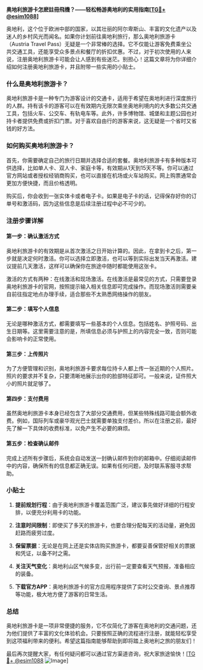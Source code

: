 **奥地利旅游卡怎麽註冊飛機？——轻松畅游奥地利的实用指南[[TG💪+ @esim1088](https://t.me/s/esim1088)]**

奥地利，这个位于欧洲中部的国家，以其壮丽的阿尔卑斯山、丰富的文化遗产以及迷人的乡村风光而闻名。如果你计划前往奥地利旅行，那么奥地利旅游卡（Austria Travel Pass）无疑是一个非常棒的选择。它不仅能让游客免费乘坐公共交通工具，还能享受众多景点和餐厅的折扣优惠。不过，对于初次使用的人来说，注册奥地利旅游卡可能会让人感到有些迷茫。别担心！这篇文章将为你详细介绍如何注册奥地利旅游卡，并且附带一些实用的小贴士。

### 什么是奥地利旅游卡？

奥地利旅游卡是一种专门为游客设计的交通卡，适用于希望在奥地利进行深度旅行的人群。持有该卡的游客可以在有效期内无限次乘坐奥地利境内的大多数公共交通工具，包括火车、公交车、有轨电车等。此外，许多博物馆、城堡和主题公园也对持卡者提供免费或折扣门票。对于喜欢自由行的游客来说，这无疑是一个省时又省钱的好方法。

### 如何购买奥地利旅游卡？

首先，你需要确定自己的旅行日期并选择合适的套餐。奥地利旅游卡有多种版本可供选择，比如单人卡、双人卡、家庭卡等，有效期从1天到15天不等。你可以通过官方网站或者授权经销商购买，也可以直接在机场或火车站购买。网上购票通常会更加方便快捷，而且价格透明。

购买后，你会收到一张实体卡或者电子卡。如果是电子卡的话，记得保存好你的订单号和激活码，因为这些信息是后续注册过程中必不可少的。

### 注册步骤详解

#### 第一步：确认激活方式

奥地利旅游卡的有效期是从首次激活之日开始计算的。因此，在拿到卡之后，第一步就是决定何时激活。你可以选择立即激活，也可以等到实际出发当天再激活。建议提前几天激活，这样可以确保你在旅途中随时都能使用这张卡。

激活的方式有两种：在线激活和现场激活。在线激活是最常见的方式，只需要登录奥地利旅游卡的官网，按照提示输入相关信息即可完成操作。而现场激活则需要亲自前往指定地点办理手续，适合那些不太熟悉网络操作的朋友。

#### 第二步：填写个人信息

无论是哪种激活方式，都需要填写一些基本的个人信息。包括姓名、护照号码、出生日期等。这里需要注意的是，所填信息必须与护照上的内容完全一致，否则可能会影响卡的正常使用。

#### 第三步：上传照片

为了方便管理和识别，奥地利旅游卡要求每位持卡人都上传一张近期的个人照片。照片的要求并不复杂，只要清晰地展示出你的脸部特征即可。一般来说，证件照大小的照片就足够了。

#### 第四步：支付费用

虽然奥地利旅游卡本身已经包含了大部分交通费用，但某些特殊线路可能会额外收费。例如，国际列车或豪华观光巴士就需要单独支付差价。所以在注册之前，最好先了解一下具体的收费标准，以免产生不必要的麻烦。

#### 第五步：检查确认邮件

完成上述所有步骤后，系统会自动发送一封确认邮件到你的邮箱中。仔细阅读邮件中的内容，确保所有的信息都正确无误。如果有任何问题，及时联系客服寻求帮助。

### 小贴士

1. **提前规划行程**：由于奥地利旅游卡覆盖范围广泛，建议事先做好详细的行程安排，以便充分利用卡的功能。
   
2. **注意时间限制**：即使买了多天的旅游卡，也要合理分配每天的活动量，避免因赶路而疲劳过度。

3. **保留票据**：无论是在网上还是实体店购买旅游卡，都要妥善保管好相关的票据和凭证，以备不时之需。

4. **关注天气变化**：奥地利山区气候多变，出行前一定要查看天气预报，准备相应的装备。

5. **下载官方APP**：奥地利旅游卡的官方应用程序提供了实时公交查询、景点推荐等功能，极大地方便了游客的日常生活。

### 总结

奥地利旅游卡是一项非常便捷的服务，它不仅简化了游客在奥地利的交通问题，还为他们提供了丰富的文化体验机会。只要按照正确的流程进行注册，就能轻松享受到这项福利带来的便利。希望这篇指南能够帮助到即将踏上奥地利之旅的朋友们！

最后再次提醒大家，有任何疑问都可以通过官方渠道咨询，祝大家旅途愉快！[[TG💪+ @esim1088](https://t.me/s/esim1088) ![Image](https://i.postimg.cc/4NQfJmqS/Snipaste-2025-05-13-00-14-12.png)]